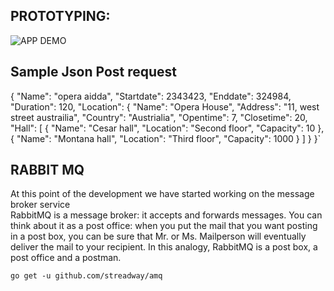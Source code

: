 
## PROTOTYPING:
![APP DEMO](https://github.com/saurabh98s/Microservices/blob/master/prototyping/Adobe-XD-2020-08-03-14-14-56.gif)













## Sample Json Post request

{
    "Name": "opera aidda",
    "Startdate": 2343423,
    "Enddate": 324984,
    "Duration": 120,
    "Location": {
        "Name": "Opera House",
        "Address": "11, west street austrailia",
        "Country": "Austrialia",
        "Opentime": 7,
        "Closetime": 20,
        "Hall": [
            {
                "Name": "Cesar hall",
                "Location": "Second floor",
                "Capacity": 10
            },{
                "Name": "Montana hall",
                "Location": "Third floor",
                "Capacity": 1000
            }
        ]
    }
}`


## RABBIT MQ

At this point of the development we have started working on the message broker service <br>
RabbitMQ is a message broker: it accepts and forwards messages. You can think about it as a post office: when you put the mail that you want posting in a post box, you can be sure that Mr. or Ms. Mailperson will eventually deliver the mail to your recipient. In this analogy, RabbitMQ is a post box, a post office and a postman.

`go get -u github.com/streadway/amq`
